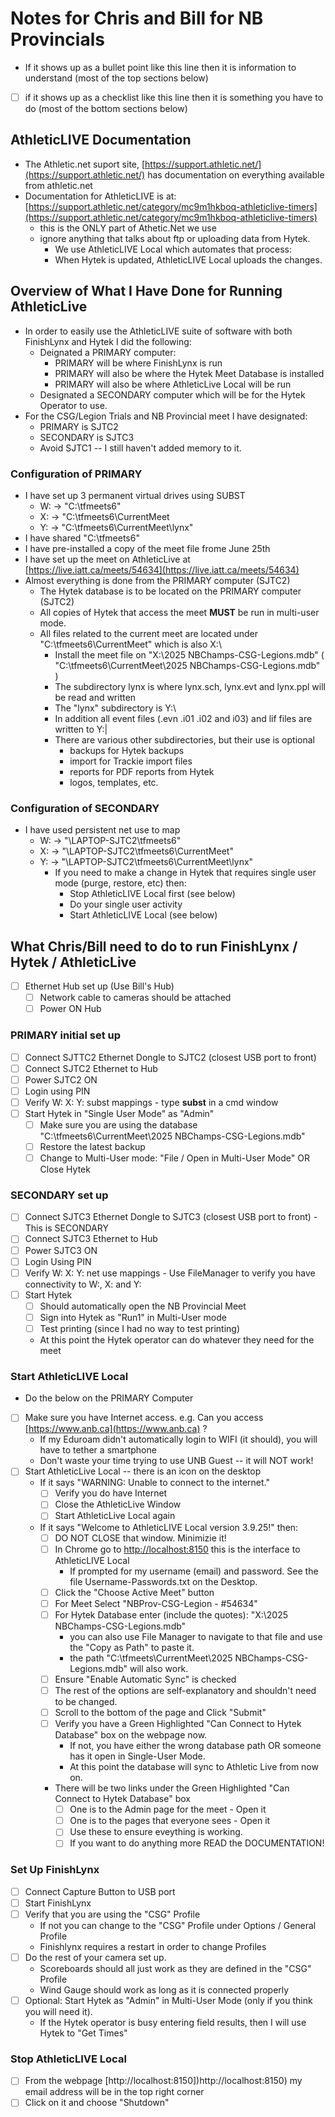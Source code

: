 # Notes for Chris and Bill for NB Provincials
- If it shows up as a bullet point like this line then it is information to understand (most of the top sections below)
- [ ] if it shows up as a checklist like this line then it is something you have to do (most of the bottom sections below)  
## AthleticLIVE Documentation
- The Athletic.net suport site, [https://support.athletic.net/](https://support.athletic.net/) has documentation on everything available from athletic.net
- Documentation for AthleticLIVE is at: [https://support.athletic.net/category/mc9m1hkboq-athleticlive-timers](https://support.athletic.net/category/mc9m1hkboq-athleticlive-timers)
  - this is the ONLY part of Athetic.Net we use  
  - ignore anything that talks about ftp or uploading data from Hytek.
    - We use AthleticLIVE Local which automates that process:
    - When Hytek is updated, AthleticLIVE Local uploads the changes.
## Overview of What I Have Done for Running AthleticLive
- In order to easily use the AthleticLIVE suite of software with both FinishLynx and Hytek I did the following:
  - Deignated a PRIMARY computer:
    - PRIMARY will be where FinishLynx is run
    - PRIMARY will also be where the Hytek Meet Database is installed
    - PRIMARY will also be where AthleticLive Local will be run
  - Designated a SECONDARY computer which will be for the Hytek Operator to use.
- For the CSG/Legion Trials and NB Provincial meet I have designated:
  - PRIMARY is SJTC2
  - SECONDARY is SJTC3
  - Avoid SJTC1 -- I still haven't added memory to it.
### Configuration of PRIMARY
- I have set up 3 permanent virtual drives using SUBST 
  - W:  ->  "C:\tfmeets6"
  - X:  ->  "C:\tfmeets6\CurrentMeet
  - Y:  ->  "C:\tfmeets6\CurrentMeet\lynx"
- I have shared "C:\tfmeets6\"
- I have pre-installed a copy of the meet file frome June 25th
- I have set up the meet on AthleticLive at [https://live.iatt.ca/meets/54634](https://live.iatt.ca/meets/54634)
- Almost everything is done from the PRIMARY computer (SJTC2)
  - The Hytek database is to be located on the PRIMARY computer (SJTC2)
  - All copies of Hytek that access the meet **MUST** be run in multi-user mode.
  - All files related to the current meet are located under "C:\tfmeets6\CurrentMeet" which is also X:\
    - Install the meet file on "X:\2025 NBChamps-CSG-Legions.mdb" ( "C:\tfmeets6\CurrentMeet\2025 NBChamps-CSG-Legions.mdb" )
    - The subdirectory lynx is where lynx.sch, lynx.evt and lynx.ppl will be read and written
    - The "lynx" subdirectory is Y:\
    - In addition all event files (.evn .i01 .i02 and i03) and lif files are written to Y:|
    - There are various other subdirectories, but their use is optional
      - backups for Hytek backups
      - import for Trackie import files
      - reports for PDF reports from Hytek
      - logos, templates, etc.
### Configuration of SECONDARY
- I have used persistent net use to map
  - W:  ->  "\\LAPTOP-SJTC2\tfmeets6\" 
  - X:  ->  "\\LAPTOP-SJTC2\tfmeets6\CurrentMeet"
  - Y:  ->  "\\LAPTOP-SJTC2\tfmeets6\CurrentMeet\lynx"
    - If you need to make a change in Hytek that requires single user mode (purge, restore, etc) then:
      - Stop AthleticLIVE Local first (see below)
      - Do your single user activity
      - Start AthleticLIVE Local (see below)
## What Chris/Bill need to do to run FinishLynx / Hytek / AthleticLive
- [ ] Ethernet Hub set up (Use Bill's Hub)
  - [ ] Network cable to cameras should be attached
  - [ ] Power ON Hub
### PRIMARY initial set up 
- [ ] Connect SJTTC2 Ethernet Dongle to SJTC2  (closest USB port to front)
- [ ] Connect SJTC2 Ethernet to Hub
- [ ] Power SJTC2 ON
- [ ] Login using PIN
- [ ] Verify W: X: Y: subst mappings - type **subst** in a cmd window
- [ ] Start Hytek in "Single User Mode" as "Admin"
  - [ ] Make sure you are using the database "C:\tfmeets6\CurrentMeet\2025 NBChamps-CSG-Legions.mdb"
  - [ ] Restore the latest backup
  - [ ] Change to Multi-User mode: "File /  Open in Multi-User Mode" OR Close Hytek
### SECONDARY set up
- [ ] Connect SJTC3 Ethernet Dongle to SJTC3 (closest USB port to front) - This is SECONDARY
- [ ] Connect SJTC3 Ethernet to Hub
- [ ] Power SJTC3 ON
- [ ] Login Using PIN
- [ ] Verify W: X: Y: net use mappings - Use FileManager to verify you have connectivity to W:, X: and Y:
- [ ] Start Hytek
  - [ ] Should automatically open the NB Provincial Meet
  - [ ] Sign into Hytek as "Run1" in Multi-User mode
  - [ ] Test printing (since I had no way to test printing)
  - At this point the Hytek operator can do whatever they need for the meet
### Start AthleticLIVE Local
- Do the below on the PRIMARY Computer
- [ ] Make sure you have Internet access. e.g. Can you access [https://www.anb.ca](https://www.anb.ca) ?
  - If my Eduroam didn't automatically login to WIFI (it should), you will have to tether a smartphone
  - Don't waste your time trying to use UNB Guest -- it will NOT work!
- [ ] Start AthleticLive Local -- there is an icon on the desktop
  - If it says "WARNING: Unable to connect to the internet."
    - [ ] Verify you do have Internet
    - [ ] Close the AthleticLive Window
    - [ ] Start AthleticLive Local again
  - If it says "Welcome to AthleticLIVE Local version 3.9.25!" then:
    - [ ] DO NOT CLOSE that window.  Minimizie it!
    - [ ] In Chrome go to  [http://localhost:8150](http://localhost:8150)  this is the interface to AthleticLIVE Local
      - If prompted for my username (email) and password. See the file Username-Passwords.txt on the Desktop.
    - [ ] Click the "Choose Active Meet" button
    - [ ] For Meet Select "NBProv-CSG-Legion - #54634"
    - [ ] For Hytek Database enter (include the quotes): "X:\2025 NBChamps-CSG-Legions.mdb"
      - you can also use File Manager to navigate to that file and use the "Copy as Path" to paste it.
      - the path "C:\tfmeets\CurrentMeet\2025 NBChamps-CSG-Legions.mdb" will also work.
    - [ ] Ensure "Enable Automatic Sync" is checked
    - [ ] The rest of the options are self-explanatory and shouldn't need to be changed.
    - [ ] Scroll to the bottom of the page and Click "Submit"
    - [ ] Verify you have a Green Highlighted "Can Connect to Hytek Database" box on the webpage now.
      - If not, you have either the wrong database path OR someone has it open in Single-User Mode.
      - At this point the database will sync to Athletic Live from now on.
    - There will be two links under the Green Highlighted "Can Connect to Hytek Database" box
      - [ ] One is to the Admin page for the meet - Open it
      - [ ] One is to the pages that everyone sees - Open it
      - [ ] Use these to ensure eveything is working.
      - [ ] If you want to do anything more READ the DOCUMENTATION!
### Set Up FinishLynx
- [ ] Connect Capture Button to USB port
- [ ] Start FinishLynx
- [ ] Verify that you are using the "CSG" Profile
  - If not you can change to the "CSG" Profile under Options / General Profile
  - Finishlynx requires a restart in order to change Profiles
- [ ] Do the rest of your camera set up.
  - Scoreboards should all just work as they are defined in the "CSG" Profile 
  - Wind Gauge should work as long as it is connected properly
 - [ ] Optional: Start Hytek as "Admin" in Multi-User Mode (only if you think you will need it).
   - If the Hytek operator is busy entering field results, then I will use Hytek to "Get Times"
### Stop AthleticLIVE Local
- [ ] From the webpage [http://localhost:8150])http://localhost:8150) my email address will be in the top right corner
- [ ] Click on it and choose "Shutdown"
